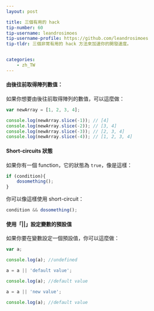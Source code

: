 ```yaml
---
layout: post

title: 三個有用的 hack
tip-number: 60
tip-username: leandrosimoes
tip-username-profile: https://github.com/leandrosimoes
tip-tldr: 三個非常有用的 hack 方法來加速你的開發速度。


categories:
    - zh_TW
---
```


#### 由後往前取得陣列數值：

如果你想要由後往前取得陣列的數值，可以這麼做：

```javascript
var newArray = [1, 2, 3, 4];

console.log(newArray.slice(-1)); // [4]
console.log(newArray.slice(-2)); // [3, 4]
console.log(newArray.slice(-3)); // [2, 3, 4]
console.log(newArray.slice(-4)); // [1, 2, 3, 4]
```

#### Short-circuits 狀態

如果你有一個 function，它的狀態為 `true`，像是這樣：

```javascript
if (condition){
    dosomething();
}
```

你可以像這樣使用 short-circuit：

```javascript
condition && dosomething();
```


#### 使用「||」設定變數的預設值


如果你要在變數設定一個預設值，你可以這麼做：

```javascript
var a;

console.log(a); //undefined

a = a || 'default value';

console.log(a); //default value

a = a || 'new value';

console.log(a); //default value
```
